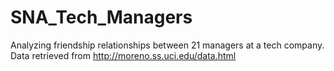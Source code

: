 # SNA_Tech_Managers
Analyzing friendship relationships between 21 managers at a tech company.  
Data retrieved from http://moreno.ss.uci.edu/data.html
